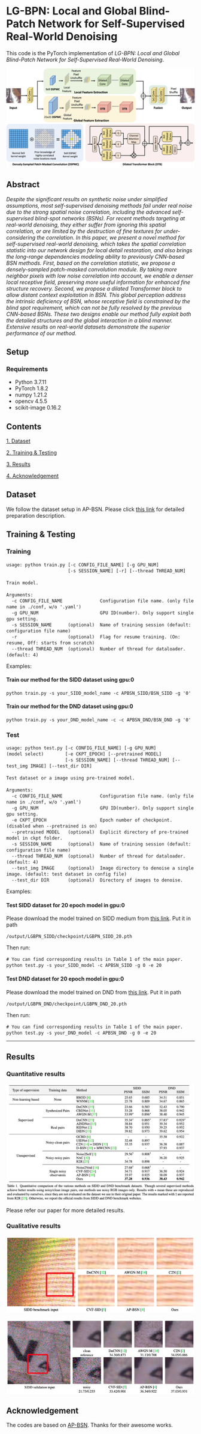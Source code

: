 # LG-BPN: Local and Global Blind-Patch Network for Self-Supervised Real-World Denoising

This code is the PyTorch implementation of _LG-BPN: Local and Global Blind-Patch Network for Self-Supervised Real-World Denoising_.


![main_fig](./figs/network8.jpg)


## Abstract
_Despite the significant results on synthetic noise under simplified assumptions, most self-supervised denoising methods fail under real noise due to the strong spatial noise correlation, including the advanced self-supervised blind-spot networks (BSNs). For recent methods targeting at real-world denoising, they either suffer from ignoring this spatial correlation, or are limited by the destruction of fine textures for under-considering the correlation. In this paper, we present a novel method for self-supervised real-world denoising, which takes the spatial correlation statistic into our network design for local detail restoration, and also brings the long-range dependencies modeling ability to previously CNN-based BSN methods. First, based on the correlation statistic, we propose a densely-sampled patch-masked convolution module. By taking more neighbor pixels with low noise correlation into account, we enable a denser local receptive field, preserving more useful information for enhanced fine structure recovery. Second, we propose a dilated Transformer block to allow distant context exploitation in BSN. This global perception address the intrinsic deficiency of BSN, whose receptive field is constrained by the blind spot requirement, which can not be fully resolved by the previous CNN-based BSNs. These two designs enable our method fully exploit both the detailed structures and the global interaction in a blind manner. Extensive results on real-world datasets demonstrate the superior performance of our method._


## Setup

### Requirements

- Python 3.7.11
- PyTorch 1.8.2
- numpy 1.21.2
- opencv 4.5.5
- scikit-image 0.16.2


## Contents

<!-- 1. [Dataset](#Dataset)
1. [Training&Testing](#Training&Testing)
1. [Results](#Results)
1. [Acknowledgement](#Acknowledgement) -->

[1. Dataset](#1) 

[2. Training & Testing](#2) 

[3. Results](#3) 

[4. Acknowledgement](#4) 

<p id="1"></p > 

## Dataset

We follow the dataset setup in AP-BSN. Please click [this link](https://github.com/wooseoklee4/AP-BSN#directory) for detailed preparation description.


<p id="2"></p > 

## Training & Testing

### Training 

```
usage: python train.py [-c CONFIG_FILE_NAME] [-g GPU_NUM] 
                       [-s SESSION_NAME] [-r] [--thread THREAD_NUM]

Train model.

Arguments:      
  -c CONFIG_FILE_NAME              Configuration file name. (only file name in ./conf, w/o '.yaml') 
  -g GPU_NUM                       GPU ID(number). Only support single gpu setting.
  -s SESSION_NAME      (optional)  Name of training session (default: configuration file name)
  -r                   (optional)  Flag for resume training. (On: resume, Off: starts from scratch)
  --thread THREAD_NUM  (optional)  Number of thread for dataloader. (default: 4)
```



Examples:

#### Train our method for the SIDD dataset using gpu:0
```
python train.py -s your_SIDD_model_name -c APBSN_SIDD/BSN_SIDD -g '0'
```

#### Train our method for the DND dataset using gpu:0
```
python train.py -s your_DND_model_name -c -c APBSN_DND/BSN_DND -g '0'
```

### Test

```
usage: python test.py [-c CONFIG_FILE_NAME] [-g GPU_NUM] 
(model select)        [-e CKPT_EPOCH] [--pretrained MODEL] 
                      [-s SESSION_NAME] [--thread THREAD_NUM] [--test_img IMAGE] [--test_dir DIR]

Test dataset or a image using pre-trained model.

Arguments:      
  -c CONFIG_FILE_NAME              Configuration file name. (only file name in ./conf, w/o '.yaml') 
  -g GPU_NUM                       GPU ID(number). Only support single gpu setting.
  -e CKPT_EPOCH                    Epoch number of checkpoint. (disabled when --pretrained is on)
  --pretrained MODEL   (optional)  Explicit directory of pre-trained model in ckpt folder.
  -s SESSION_NAME      (optional)  Name of training session (default: configuration file name)
  --thread THREAD_NUM  (optional)  Number of thread for dataloader. (default: 4)
  --test_img IMAGE     (optional)  Image directory to denoise a single image. (default: test dataset in config file)
  --test_dir DIR       (optional)  Directory of images to denoise.
```






Examples:

#### Test SIDD dataset for 20 epoch model in gpu:0

Please download the model trained on SIDD medium from [this link](https://drive.google.com/file/d/1AgRYGoAoo6rtlaf5FtDQQxsoZpmgWDxO/view?usp=share_link). Put it in path
```
/output/LGBPN_SIDD/checkpoint/LGBPN_SIDD_20.pth
```

Then run:
```
# You can find corresponding results in Table 1 of the main paper.
python test.py -s your_SIDD_model -c APBSN_SIDD -g 0 -e 20
```

#### Test DND dataset for 20 epoch model in gpu:0

Please download the model trained on DND from [this link](https://drive.google.com/file/d/1S7j9PQXipAp0YfdMqUwnN_JJui1hAWSE/view?usp=share_link). Put it in path
```
/output/LGBPN_DND/checkpoint/LGBPN_DND_20.pth
```

Then run:
```
# You can find corresponding results in Table 1 of the main paper.
python test.py -s your_DND_model -c APBSN_DND -g 0 -e 20
```


---

<p id="3"></p >

## Results

### Quantitative results

![res](./figs/res.jpg)

Please refer our paper for more detailed results.


### Qualitative results


![results on SIDD benchmark](./figs/vis.jpeg)

![results on SIDD val](./figs/vis2.jpeg)

<p id="4"></p >

## Acknowledgement

The codes are based on [AP-BSN](https://github.com/wooseoklee4/AP-BSN). Thanks for their awesome works.

